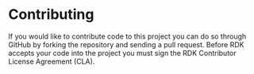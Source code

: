 Contributing
============
If you would like to contribute code to this project you can do so through GitHub by forking the repository
and sending a pull request.
Before RDK accepts your code into the project you must sign the RDK Contributor License Agreement (CLA).